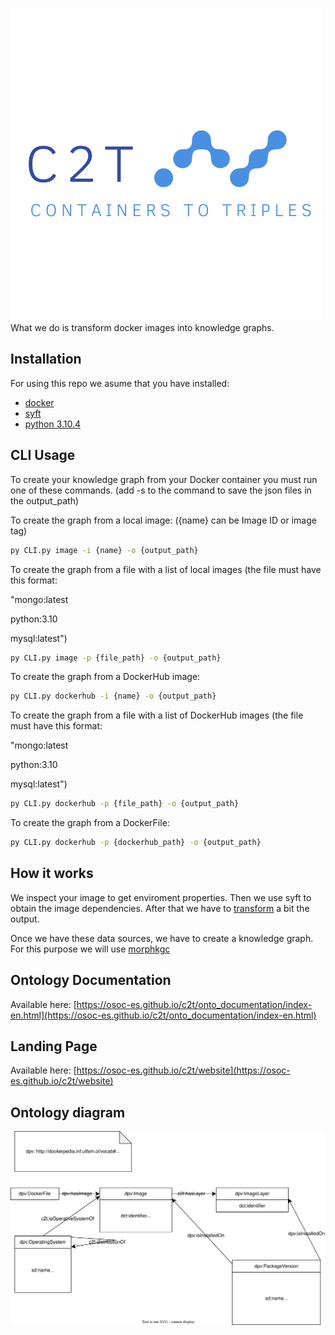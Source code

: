 ![logo](onto_documentation/images/logo.png)
What we do is transform docker images into knowledge graphs.
## Installation
For using this repo we asume that you have installed:
- [docker](https://docs.docker.com/engine/install/)
- [syft](https://github.com/anchore/syft)
- [python 3.10.4](https://www.python.org/downloads/release/python-3104/)

##  CLI Usage
To create your knowledge graph from your Docker container you must run one of these commands. (add -s to the command to save the json files in the output_path)

To create the graph from a local image: ({name} can be Image ID or image tag)

``` bash
py CLI.py image -i {name} -o {output_path}
```

To create the graph from a file with a list of local images (the file must have this format: 

"mongo:latest

python:3.10 

mysql:latest")

```bash
py CLI.py image -p {file_path} -o {output_path}
```

To create the graph from a DockerHub image:

```bash
py CLI.py dockerhub -i {name} -o {output_path}
```

To create the graph from a file with a list of DockerHub images (the file must have this format: 

"mongo:latest

python:3.10 

mysql:latest")

```bash
py CLI.py dockerhub -p {file_path} -o {output_path}
```

To create the graph from a DockerFile:

```bash
py CLI.py dockerhub -p {dockerhub_path} -o {output_path}
```


## How it works
We inspect your image to get enviroment properties. Then we use syft to obtain the image dependencies. After that we have to [transform](syft_parser.py) a bit the output.

Once we have these data sources, we have to create a knowledge graph. For this purpose we will use [morphkgc](https://github.com/oeg-upm/morph-kgc)

## Ontology Documentation
Available here: [https://osoc-es.github.io/c2t/onto_documentation/index-en.html](https://osoc-es.github.io/c2t/onto_documentation/index-en.html)

## Landing Page
Available here: [https://osoc-es.github.io/c2t/website](https://osoc-es.github.io/c2t/website)

## Ontology diagram
![onto_map](onto_documentation/images/diagram.svg)
